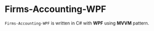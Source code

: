 # Firms-Accounting-WPF

`Firms-Accounting-WPF` is written in C# with **WPF** using **MVVM** pattern.  

